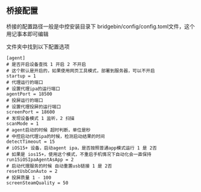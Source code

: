



## 桥接配置

桥接的配置路径一般是中控安装目录下 bridgebin/config/config.toml文件，这个用记事本即可编辑

文件夹中找到以下配置选项

```
[agent]
# 是否开启设备查找 1 开启 2 不开启
# 这个默认是开启的，如果使用网页工具模式，部署到服务器，可以不开启
startup = 1
# 代理运行的端口
# 设置代理ipa的运行端口
agentPort = 18500
# 投屏运行的端口
# 设置代理投屏的运行端口
screenPort = 18600
# 发现设备模式 1 监听，2 扫描 
scanMode = 1
# agent启动的时候 超时判断，单位是秒
# 中控启动代理ipa的时候，检测启动结果的时间
detectTimeout = 15
# iOS15+ 设备，启动agent ipa，是否按照普通app模式运行 1 是 2否
# 如果是 ios15+，使用这个模式，不重启手机情况下自动化会一直保持
run15iOSIpaAgentAsApp = 2
# 启动代理服务的时候 自动重置usb链接 1 是 2否
resetUsbConAuto = 2
# 投屏质量 1 - 100
screenSteamQuality = 50
```